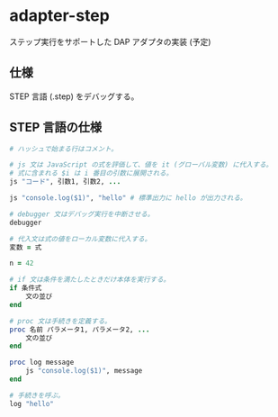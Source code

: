 # adapter-step

ステップ実行をサポートした DAP アダプタの実装 (予定)

## 仕様

STEP 言語 (.step) をデバッグする。

## STEP 言語の仕様

```rb
# ハッシュで始まる行はコメント。

# js 文は JavaScript の式を評価して、値を it (グローバル変数) に代入する。
# 式に含まれる $i は i 番目の引数に展開される。
js "コード", 引数1, 引数2, ...

js "console.log($1)", "hello" # 標準出力に hello が出力される。

# debugger 文はデバッグ実行を中断させる。
debugger

# 代入文は式の値をローカル変数に代入する。
変数 = 式

n = 42

# if 文は条件を満たしたときだけ本体を実行する。
if 条件式
    文の並び
end

# proc 文は手続きを定義する。
proc 名前 パラメータ1, パラメータ2, ...
    文の並び
end

proc log message
    js "console.log($1)", message
end

# 手続きを呼ぶ。
log "hello"
```
